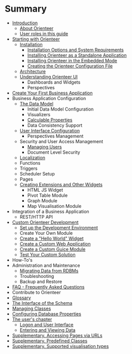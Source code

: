 # Summary

* [Introduction](README.md)
   * [About Orienteer](about_orienteer.md)
   * [User roles in this guide](user_roles_in_this_guide.md)
* [Starting with Orienteer](getting_started.md)
   * [Installation](installation.md)
       * [Installation Options and System Requirements](installation_options_and_system_requirements.md)
       * [Installing Orienteer as a Standalone Application](installing_as_a_standalone_application.md)
       * [Installing Orienteer in the Embedded Mode](installing_orienteer_in_the_embedded_mode.md)
       * [Creating the Orienteer Configuration File](editing_the_orienteer_configuration_file.md)
   * [Architecture](architecture.md)
   * [Understanding Orienteer UI](understanding_orienteer_ui.md)
       * Dashboards and Widgets
       * Perspectives
* [Create Your First Business Application](the_administrators_chapter.md)
* Business Application Configuration
   * [The Data Model](creating_and_managing_the_data_model.md)
       * Initial Data Model Configuration
       * Visualizers
       * [Calculable Properties](adding_calculable_properties.md)
       * Data Consistency Support
   * [User Interface Configuration](user_interface_configuration.md)
       * Perspectives Management
   * Security and User Access Management
       * [Managing Users](managing_users.md)
       * Document Level Security
   * [Localization](localization.md)
   * Functions
   * Triggers
   * Scheduler Setup
   * Pages
   * [Creating Extensions and Other Widgets](creating_extensions_and_other_widgets.md)
       * HTML JS Widget
       * Pivot Table Module
       * Graph Module
       * Map Visualisation Module
* Integration of a Business Application
   * REST/HTTP API
* [Custom Orienteer Development](custom_orienteer_development.md)
   * [Set up the Development Environment](the_setup_of_development_environment.md)
   * Create Your Own Module
   * [Create a "Hello World" Widget](create_a_hello_world_widget.md)
   * [Create a Custom Web Application](create_a_custom_web_application.md)
   * [Create a Custom Guice Module](creating_your_custom_guice_module.md)
   * [Test Your Custom Solution](testing_your_solution.md)
* How-To's
* Administration and Maintenance
   * [Migrating Data from RDBMs](migrating_data_from_rdbms.md)
   * Troubleshooting
   * Backup and Restore
* [FAQ - Frequently Asked Questions](faq.md)
* Contribute to Orienteer
* [Glossary](GLOSSARY.md)
* [The Interface of the Schema](the_interface_of_the_schema.md)
* [Managing Classes](managing_classes.md)
* [Configuring Database Properties](creating_a_database_and_configuring_its_properties.md)
* [The user's chapter](the_users_chapter.md)
   * [Logon and User Interface](orienteer_user_interface.md)
   * [Entering and Viewing Data](entering_data_to_the_database.md)
* [Supplementary. Accessing Pages via URLs](special_urls.md)
* [Supplementary. Predefined Classes](supplementary_predefined_classes.md)
* [Supplementary. Supported visualisation types](supplementary_supported_visualisation_types.md)

